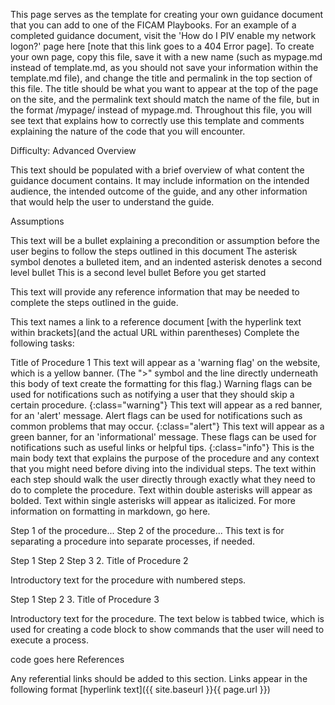 This page serves as the template for creating your own guidance document that you can add to one of the FICAM Playbooks. For an example of a completed guidance document, visit the 'How do I PIV enable my network logon?' page here [note that this link goes to a 404 Error page]. To create your own page, copy this file, save it with a new name (such as mypage.md instead of template.md, as you should not save your information within the template.md file), and change the title and permalink in the top section of this file. The title should be what you want to appear at the top of the page on the site, and the permalink text should match the name of the file, but in the format /mypage/ instead of mypage.md. Throughout this file, you will see text that explains how to correctly use this template and comments explaining the nature of the code that you will encounter.

<script> $(function() { $( "#accordion" ).accordion({ heightStyle: "content", collapsible: "true", active: "false" }); }); </script>
Difficulty: Advanced Overview

This text should be populated with a brief overview of what content the guidance document contains.  It may include information on the intended audience, the intended outcome of the guide, and any other information that would help the user to understand the guide.

Assumptions

This text will be a bullet explaining a precondition or assumption before the user begins to follow the steps outlined in this document The asterisk symbol denotes a bulleted item, and an indented asterisk denotes a second level bullet This is a second level bullet Before you get started

This text will provide any reference information that may be needed to complete the steps outlined in the guide.

This text names a link to a reference document [with the hyperlink text within brackets](and the actual URL within parentheses) Complete the following tasks:

Title of Procedure 1
This text will appear as a 'warning flag' on the website, which is a yellow banner. (The ">" symbol and the line directly underneath this body of text create the formatting for this flag.) Warning flags can be used for notifications such as notifying a user that they should skip a certain procedure. {:class="warning"} This text will appear as a red banner, for an 'alert' message. Alert flags can be used for notifications such as common problems that may occur. {:class="alert"} This text will appear as a green banner, for an 'informational' message. These flags can be used for notifications such as useful links or helpful tips. {:class="info"} This is the main body text that explains the purpose of the procedure and any context that you might need before diving into the individual steps. The text within each step should walk the user directly through exactly what they need to do to complete the procedure. Text within double asterisks will appear as bolded. Text within single asterisks will appear as italicized. For more information on formatting in markdown, go here.

Step 1 of the procedure... Step 2 of the procedure... This text is for separating a procedure into separate processes, if needed.

Step 1 Step 2 Step 3 2. Title of Procedure 2

Introductory text for the procedure with numbered steps.

Step 1 Step 2 3. Title of Procedure 3

Introductory text for the procedure. The text below is tabbed twice, which is used for creating a code block to show commands that the user will need to execute a process.

code goes here
References

Any referential links should be added to this section. Links appear in the following format [hyperlink text]({{ site.baseurl }}{{ page.url }})
